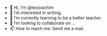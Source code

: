 - 👋 Hi, I’m @texjoachim
- 👀 I’m interested in writing.
- 🌱 I’m currently learning to be a better teacher.
- 💞️ I’m looking to collaborate on ...
- 📫 How to reach me: Send me a mail.

<!---
texjoachim/texjoachim is a ✨ special ✨ repository because its `README.md` (this file) appears on your GitHub profile.
You can click the Preview link to take a look at your changes.
--->
